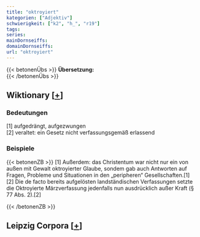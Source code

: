 ```yaml
---
title: "oktroyiert"
kategorien: ["Adjektiv"]
schwierigkeit: ["k2", "h_", "r19"]
tags:
series:
mainDornseiffs:
domainDornseiffs:
url: "oktroyiert"
---
```


{{< betonenÜbs >}}
**Übersetzung:**  
{{< /betonenÜbs >}}

## Wiktionary [[+](https://de.wiktionary.org/wiki/oktroyiert)]

### Bedeutungen
[1] aufgedrängt, aufgezwungen  
[2] veraltet: ein Gesetz nicht verfassungsgemäß erlassend  

### Beispiele
{{< betonenZB >}}
[1] Außerdem: das Christentum war nicht nur ein von außen mit Gewalt oktroyierter Glaube, sondem gab auch Antworten auf Fragen, Probleme und Situationen in den „peripheren“ Gesellschaften.[1]  
[2] Die de facto bereits aufgelösten landständischen Verfassungen setzte die Oktroyierte Märzverfassung jedenfalls nun ausdrücklich außer Kraft (§ 77 Abs. 2).[2]  

{{< /betonenZB >}}

## Leipzig Corpora [[+](https://corpora.uni-leipzig.de/en/res?word=oktroyiert&corpusId=deu_newscrawl-public_2018)]

